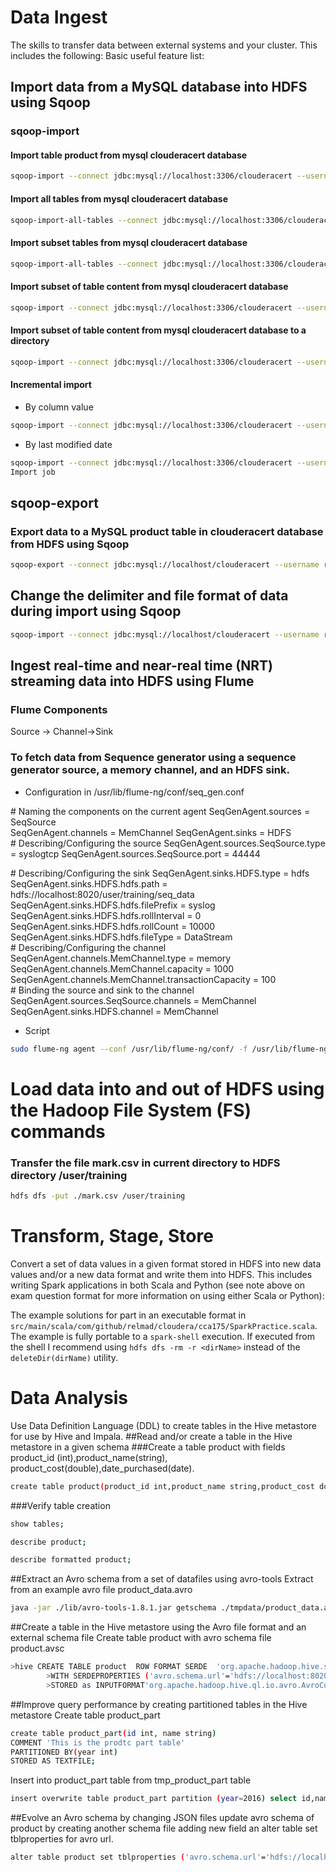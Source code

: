 # Data Ingest
The skills to transfer data between external systems and your cluster. This includes the following:
Basic useful feature list:
## Import data from a MySQL database into HDFS using Sqoop
### sqoop-import
#### Import table product from mysql clouderacert database
```sh
sqoop-import --connect jdbc:mysql://localhost:3306/clouderacert --username root --password cloudera -m 2 --table product
```
#### Import all tables from mysql clouderacert database
```sh
sqoop-import-all-tables --connect jdbc:mysql://localhost:3306/clouderacert --username root --password cloudera -m 2  
```
#### Import subset tables from mysql clouderacert database
```sh
sqoop-import-all-tables --connect jdbc:mysql://localhost:3306/clouderacert --username root --password cloudera -m 2 --exclude-tables product_trans
```
#### Import subset of table content from mysql clouderacert database
```sh
sqoop-import --connect jdbc:mysql://localhost:3306/clouderacert --username root --password cloudera --table product --where "trype='hospital'"
```
#### Import subset of table content from mysql clouderacert database to a directory
```sh 
sqoop-import --connect jdbc:mysql://localhost:3306/clouderacert --username root --password cloudera --query 'select * from product_trans where product_id=1 AND $CONDITIONS' --target-dir hdfs://quickstart.cloudera:8020/user/cloudera/product_trans -m 2 --split-by product_trans.trans_id
```
#### Incremental import
 * By column value
  ```sh
sqoop-import --connect jdbc:mysql://localhost:3306/clouderacert --username root --password cloudera --incremental append --table product_trans --check-column trans_id --last-value 4
```
 * By last modified date
 ```sh
sqoop-import --connect jdbc:mysql://localhost:3306/clouderacert --username root --password cloudera --incremental lastmodified --table product_trans --check-column <date_column> --last-value <timestamp>
Import job
```
## sqoop-export
### Export data to a MySQL product table in clouderacert database from HDFS using Sqoop
```sh
sqoop-export --connect jdbc:mysql://localhost/clouderacert --username root -P --table productc --export-dir ./product -m 10
```
## Change the delimiter and file format of data during import using Sqoop
```sh
sqoop-import --connect jdbc:mysql://localhost/clouderacert --username root -P --table product --fields-terminated-by '|' --lines-terminated-by '\t' --as-textfile -m 1
```
## Ingest real-time and near-real time (NRT) streaming data into HDFS using Flume
### Flume Components
Source -> Channel->Sink
### To fetch data from Sequence generator using a sequence generator source, a memory channel, and an HDFS sink.
* Configuration  in /usr/lib/flume-ng/conf/seq_gen.conf

\# Naming the components on the current agent 
SeqGenAgent.sources = SeqSource   
SeqGenAgent.channels = MemChannel 
SeqGenAgent.sinks = HDFS  
\# Describing/Configuring the source 
SeqGenAgent.sources.SeqSource.type = syslogtcp
SeqGenAgent.sources.SeqSource.port = 44444  
  
\# Describing/Configuring the sink
SeqGenAgent.sinks.HDFS.type = hdfs 
SeqGenAgent.sinks.HDFS.hdfs.path = hdfs://localhost:8020/user/training/seq_data
SeqGenAgent.sinks.HDFS.hdfs.filePrefix = syslog 
SeqGenAgent.sinks.HDFS.hdfs.rollInterval = 0
SeqGenAgent.sinks.HDFS.hdfs.rollCount = 10000
SeqGenAgent.sinks.HDFS.hdfs.fileType = DataStream   
\# Describing/Configuring the channel 
SeqGenAgent.channels.MemChannel.type = memory 
SeqGenAgent.channels.MemChannel.capacity = 1000 
SeqGenAgent.channels.MemChannel.transactionCapacity = 100   
\# Binding the source and sink to the channel 
SeqGenAgent.sources.SeqSource.channels = MemChannel
SeqGenAgent.sinks.HDFS.channel = MemChannel 
* Script
```sh
sudo flume-ng agent --conf /usr/lib/flume-ng/conf/ -f /usr/lib/flume-ng/conf/seq_gen.conf  -n SeqGenAgent
```
# Load data into and out of HDFS using the Hadoop File System (FS) commands
### Transfer the file mark.csv in current directory to HDFS directory /user/training
```sh
hdfs dfs -put ./mark.csv /user/training
```
# Transform, Stage, Store
Convert a set of data values in a given format stored in HDFS into new data values and/or a new data format and write them into HDFS. This includes writing Spark applications in both Scala and Python (see note above on exam question format for more information on using either Scala or Python):

The example solutions for part in an executable format in `src/main/scala/com/github/relmad/cloudera/cca175/SparkPractice.scala`.
The example is fully portable to a `spark-shell` execution. If executed from the shell I recommend using `hdfs dfs -rm -r <dirName>` instead of the `deleteDir(dirName)` utility.

# Data Analysis
Use Data Definition Language (DDL) to create tables in the Hive metastore for use by Hive and Impala.
##Read and/or create a table in the Hive metastore in a given schema
###Create a table product with fields product_id (int),product_name(string), product_cost(double),date_purchased(date).
```sh
create table product(product_id int,product_name string,product_cost double,date_purchased timestamp);
```
###Verify table creation
```sh
show tables;
```
```sh
describe product;
```
```sh
describe formatted product;
```
##Extract an Avro schema from a set of datafiles using avro-tools
Extract from an example avro file product_data.avro
```sh
java -jar ./lib/avro-tools-1.8.1.jar getschema ./tmpdata/product_data.avro
```
##Create a table in the Hive metastore using the Avro file format and an external schema file
Create table product with avro schema file product.avsc
```sh
>hive CREATE TABLE product  ROW FORMAT SERDE  'org.apache.hadoop.hive.serde2.avro.AvroSerDe'  
        >WITH SERDEPROPERTIES ('avro.schema.url'='hdfs://localhost:8020/user/training/product.avsc')  
        >STORED as INPUTFORMAT'org.apache.hadoop.hive.ql.io.avro.AvroContainerInputFormat'OUTPUTFORMAT 'org.apache.hadoop.hive.ql.io.avro.AvroContainerOutputFormat';
```
##Improve query performance by creating partitioned tables in the Hive metastore
Create table product_part
```sh
create table product_part(id int, name string)  
COMMENT 'This is the prodtc part table' 
PARTITIONED BY(year int) 
STORED AS TEXTFILE;
```
Insert into product_part table from tmp_product_part table

```sh
insert overwrite table product_part partition (year=2016) select id,name,year from tmp_product_part where year=2016; 
```
##Evolve an Avro schema by changing JSON files
update avro schema of product by creating another schema file adding new field an alter table set tblproperties for avro url.
```sh
alter table product set tblproperties ('avro.schema.url'='hdfs://localhost/user/training/product_mod.avsc')
```